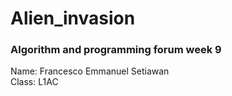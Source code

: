 # Alien_invasion

### Algorithm and programming forum week 9

Name: Francesco Emmanuel Setiawan
<br>
Class: L1AC
